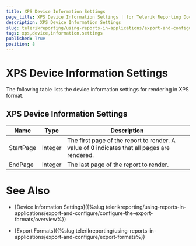 ```yaml
---
title: XPS Device Information Settings
page_title: XPS Device Information Settings | for Telerik Reporting Documentation
description: XPS Device Information Settings
slug: telerikreporting/using-reports-in-applications/export-and-configure/configure-the-export-formats/xps-device-information-settings
tags: xps,device,information,settings
published: True
position: 8
---
```


# XPS Device Information Settings



The following table lists the device information settings for rendering in XPS format.

## XPS Device Information Settings

|  __Name__ |  __Type__ |  __Description__ |
| ------ | ------ | ------ |
|StartPage|Integer|The first page of the report to render. A value of __0__ indicates that all pages are rendered.|
|EndPage|Integer|The last page of the report to render.|


# See Also

 

* [Device Information Settings]({%slug telerikreporting/using-reports-in-applications/export-and-configure/configure-the-export-formats/overview%})

 

* [Export Formats]({%slug telerikreporting/using-reports-in-applications/export-and-configure/export-formats%})

